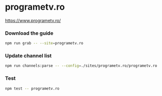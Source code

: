# programetv.ro

https://www.programetv.ro/

### Download the guide

```sh
npm run grab -- --site=programetv.ro
```

### Update channel list

```sh
npm run channels:parse -- --config=./sites/programetv.ro/programetv.ro.config.js --output=./sites/programetv.ro/programetv.ro.channels.xml
```

### Test

```sh
npm test -- programetv.ro
```
